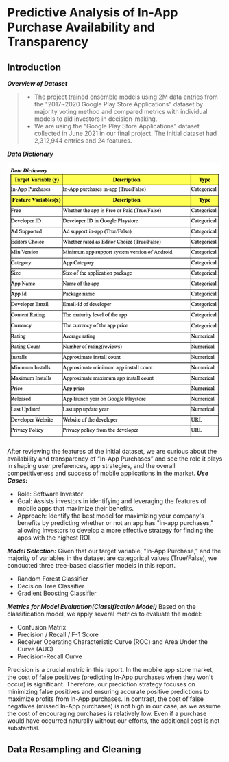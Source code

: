 # Predictive Analysis of In-App Purchase Availability and Transparency
## **Introduction**
***Overview of Dataset***
>- The project trained ensemble models using 2M data entries from the "2017~2020 Google Play Store Applications" dataset by majority
voting method and compared metrics with individual models to aid investors in decision-making.
>- We are using the "Google Play Store Applications" dataset collected in June 2021 in our final project. The initial dataset had 2,312,944 entries and 24 features.

***Data Dictionary***

<img src="graphs/datadictionary.png" alt="Graph" width="500">

After reviewing the features of the initial dataset, we are curious about the availability and transparency of “In-App Purchases” and see the role it plays in shaping user preferences, app strategies, and the overall competitiveness and success of mobile applications in the market.
***Use Cases:***
- Role: Software Investor
- Goal: Assists investors in identifying and leveraging the features of mobile apps that maximize their benefits.
- Approach: Identify the best model for maximizing your company's benefits by predicting whether or not an app has "in-app purchases," allowing investors to develop a more effective strategy for finding the apps with the highest ROI.

***Model Selection:***
Given that our target variable, "In-App Purchase," and the majority of variables in the dataset are categorical values (True/False), we conducted three tree-based classifier models in this report.
- Random Forest Classifier
- Decision Tree Classifier
- Gradient Boosting Classifier

***Metrics for Model Evaluation(Classification Model)***
Based on the classification model, we apply several metrics to evaluate the model:
- Confusion Matrix
- Precision / Recall / F-1 Score
- Receiver Operating Characteristic Curve (ROC) and Area Under the Curve (AUC)
- Precision-Recall Curve

Precision is a crucial metric in this report. In the mobile app store market, the cost of false positives (predicting In-App purchases when they won't occur) is significant. Therefore, our prediction strategy focuses on minimizing false positives and ensuring accurate positive predictions to maximize profits from In-App purchases.
In contrast, the cost of false negatives (missed In-App purchases) is not high in our case, as we assume the cost of encouraging purchases is relatively low. Even if a purchase would have occurred naturally without our efforts, the additional cost is not substantial.
## **Data Resampling and Cleaning**
